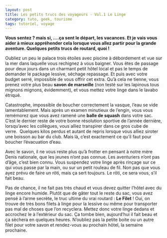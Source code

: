 ```yaml
---
layout: post
title: Les petits trucs des voyageurs - Vol.1 Le Linge
category: tuto, geek, tourisme
tags: tutoriel, voyage
---
```


**Vous sentez ? mais si, ….ça sent le départ, les vacances. Et je vais vous aider à mieux appréhender cela lorsque vous allez partir pour la grande aventure. Quelques petits trucs de routard, quoi !**

Oubliez un peu le palace trois étoiles avec piscine à débordement et vue sur la mer dans laquelle vous rechignez à vous baigner. Vous êtes de passage pour deux jours dans un charmant petit hôtel local et pas le temps de demander le package lessive, séchage repassage. Et puis avec votre budget serré, impossible de vous offrir cet extra. Qu’à cela ne tienne, vous prenez votre plus beau **savon de marseille** (non testé sur les lapinous tous mignons mignons, évidemment), et vous mettez votre linge dans le lavabo étriqué.

Catastrophe, impossible de boucher correctement la vasque, l’eau se vide lamentablement. Mais après un examen minutieux de l’engin, vous vous remémorez que vous avez ramené une **balle de squash** dans votre sac. C’est le dernier reste de votre bonne résolution sportive de l’année dernière, lorsqu’avec les collègues, vous alliez transpirer dans ce gros cube de verre.  Quelques kilos perdus et autant de repris lorsque vous alliez siroter une boisson au bar du club. Mais là, c’est exactement ce qu’il faut pour boucher l’évacuation d’eau.

Avec le savon, il ne vous reste plus qu’à frotter en pensant à notre mère Denis nationale, que les jeunes n’ont pas connue. Les aventuriers n’ont pas d’âge, c’est bien connu. Vous suspendez votre linge après rinçage sur ce qui vous passe par la main, ou sur un petit rouleau de fil. Non pas que vous ayez prévu de faire un rôti, mais ça sert toujours. Le rôti, ce sera vous, s’il fait beau.

Pas de chance, il ne fait pas très chaud et vous devez quitter l’hôtel avec du linge encore humide. Plutôt que de gâter tout le reste du sac, vous avez pensé à l’arme secrète, le truc ultime du vrai routard : **Le Filet** ! Oui, on trouve de très bons filets à linge pour la lessive ou même pour transporter pas mal de choses que l’on recyclera. Mettez donc votre linge dedans et accrochez le à l’extérieur du sac. Ça tombe bien, aujourd’hui il fait beau et ça sèchera en quelques heures. N’oubliez pas la petite boite ou un autre filet pour votre savon et rendez-vous au prochain hôtel, la semaine prochaine.


